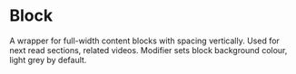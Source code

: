 # Block

A wrapper for full-width content blocks with spacing vertically. Used for next read sections, related videos. Modifier sets block background colour, light grey by default.
